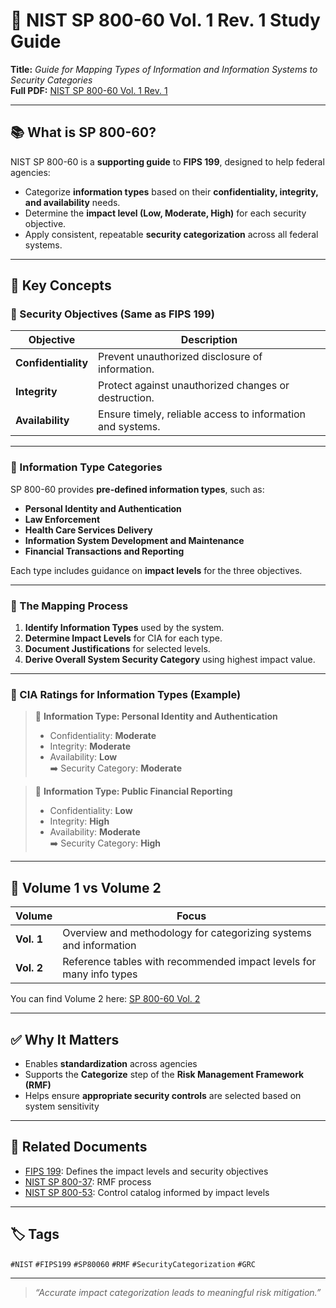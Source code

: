 # 🧠 NIST SP 800-60 Vol. 1 Rev. 1 Study Guide  
**Title:** *Guide for Mapping Types of Information and Information Systems to Security Categories*  
**Full PDF:** [NIST SP 800-60 Vol. 1 Rev. 1](https://nvlpubs.nist.gov/nistpubs/Legacy/SP/nistspecialpublication800-60v1r1.pdf)

---

## 📚 What is SP 800-60?

NIST SP 800-60 is a **supporting guide** to **FIPS 199**, designed to help federal agencies:

- Categorize **information types** based on their **confidentiality, integrity, and availability** needs.
- Determine the **impact level (Low, Moderate, High)** for each security objective.
- Apply consistent, repeatable **security categorization** across all federal systems.

---

## 🧱 Key Concepts

### 🔐 Security Objectives (Same as FIPS 199)

| Objective       | Description                                                  |
|----------------|--------------------------------------------------------------|
| **Confidentiality** | Prevent unauthorized disclosure of information.              |
| **Integrity**       | Protect against unauthorized changes or destruction.         |
| **Availability**    | Ensure timely, reliable access to information and systems.    |

---

### 🔢 Information Type Categories

SP 800-60 provides **pre-defined information types**, such as:

- **Personal Identity and Authentication**
- **Law Enforcement**
- **Health Care Services Delivery**
- **Information System Development and Maintenance**
- **Financial Transactions and Reporting**

Each type includes guidance on **impact levels** for the three objectives.

---

### 🧩 The Mapping Process

1. **Identify Information Types** used by the system.
2. **Determine Impact Levels** for CIA for each type.
3. **Document Justifications** for selected levels.
4. **Derive Overall System Security Category** using highest impact value.

---

### 🔁 CIA Ratings for Information Types (Example)

> 👤 **Information Type: Personal Identity and Authentication**  
> - Confidentiality: **Moderate**  
> - Integrity: **Moderate**  
> - Availability: **Low**  
> ➡️ Security Category: **Moderate**

> 💸 **Information Type: Public Financial Reporting**  
> - Confidentiality: **Low**  
> - Integrity: **High**  
> - Availability: **Moderate**  
> ➡️ Security Category: **High**

---

## 📄 Volume 1 vs Volume 2

| Volume | Focus |
|--------|-------|
| **Vol. 1** | Overview and methodology for categorizing systems and information |
| **Vol. 2** | Reference tables with recommended impact levels for many info types |

You can find Volume 2 here: [SP 800-60 Vol. 2](https://csrc.nist.gov/publications/detail/sp/800-60/vol-2-rev-1/final)

---

## ✅ Why It Matters

- Enables **standardization** across agencies
- Supports the **Categorize** step of the **Risk Management Framework (RMF)**
- Helps ensure **appropriate security controls** are selected based on system sensitivity

---

## 🔗 Related Documents

- [FIPS 199](https://nvlpubs.nist.gov/nistpubs/FIPS/NIST.FIPS.199.pdf): Defines the impact levels and security objectives
- [NIST SP 800-37](https://csrc.nist.gov/publications/detail/sp/800-37/rev-2/final): RMF process
- [NIST SP 800-53](https://csrc.nist.gov/publications/detail/sp/800-53/rev-5/final): Control catalog informed by impact levels

---

## 🏷 Tags  
`#NIST` `#FIPS199` `#SP80060` `#RMF` `#SecurityCategorization` `#GRC`

---

> _“Accurate impact categorization leads to meaningful risk mitigation.”_
